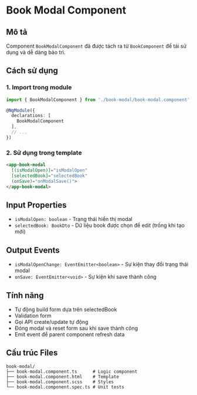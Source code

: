 # Book Modal Component

## Mô tả
Component `BookModalComponent` đã được tách ra từ `BookComponent` để tái sử dụng và dễ dàng bảo trì.

## Cách sử dụng

### 1. Import trong module
```typescript
import { BookModalComponent } from './book-modal/book-modal.component';

@NgModule({
  declarations: [
    BookModalComponent
  ],
  // ...
})
```

### 2. Sử dụng trong template
```html
<app-book-modal
  [(isModalOpen)]="isModalOpen"
  [selectedBook]="selectedBook"
  (onSave)="onModalSave()">
</app-book-modal>
```

## Input Properties
- `isModalOpen: boolean` - Trạng thái hiển thị modal
- `selectedBook: BookDto` - Dữ liệu book được chọn để edit (trống khi tạo mới)

## Output Events
- `isModalOpenChange: EventEmitter<boolean>` - Sự kiện thay đổi trạng thái modal
- `onSave: EventEmitter<void>` - Sự kiện khi save thành công

## Tính năng
- Tự động build form dựa trên selectedBook
- Validation form
- Gọi API create/update tự động
- Đóng modal và reset form sau khi save thành công
- Emit event để parent component refresh data

## Cấu trúc Files
```
book-modal/
├── book-modal.component.ts      # Logic component
├── book-modal.component.html    # Template
├── book-modal.component.scss    # Styles
└── book-modal.component.spec.ts # Unit tests
```
